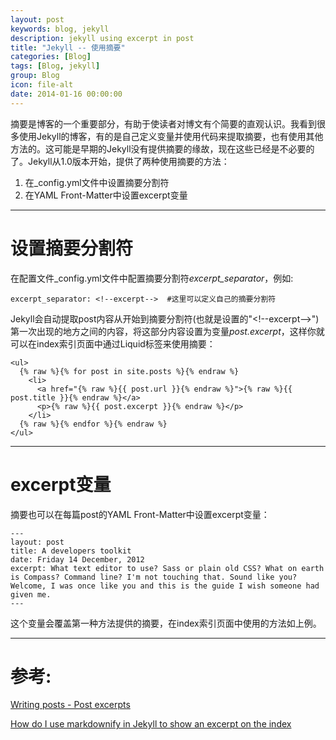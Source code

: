 ```yaml
---
layout: post
keywords: blog, jekyll
description: jekyll using excerpt in post
title: "Jekyll -- 使用摘要"
categories: [Blog]
tags: [Blog, jekyll]
group: Blog
icon: file-alt
date: 2014-01-16 00:00:00
---
```


摘要是博客的一个重要部分，有助于使读者对博文有个简要的直观认识。我看到很多使用Jekyll的博客，有的是自己定义变量并使用代码来提取摘要，也有使用其他方法的。这可能是早期的Jekyll没有提供摘要的缘故，现在这些已经是不必要的了。Jekyll从1.0版本开始，提供了两种使用摘要的方法：

<ol>
  <li>在_config.yml文件中设置摘要分割符</li>
  <li>在YAML Front-Matter中设置excerpt变量</li>
</ol>

<!--excerpt-->

***

# 设置摘要分割符

在配置文件_config.yml文件中配置摘要分割符*excerpt_separator*，例如:

    excerpt_separator: <!--excerpt-->  #这里可以定义自己的摘要分割符

Jekyll会自动提取post内容从开始到摘要分割符(也就是设置的"&lt;!--excerpt--&gt;")第一次出现的地方之间的内容，将这部分内容设置为变量*post.excerpt*，这样你就可以在index索引页面中通过Liquid标签来使用摘要：

    <ul>
      {% raw %}{% for post in site.posts %}{% endraw %}
        <li>
          <a href="{% raw %}{{ post.url }}{% endraw %}">{% raw %}{{ post.title }}{% endraw %}</a>
          <p>{% raw %}{{ post.excerpt }}{% endraw %}</p>
        </li>
      {% raw %}{% endfor %}{% endraw %}
    </ul>

***

# excerpt变量

摘要也可以在每篇post的YAML Front-Matter中设置excerpt变量：

    ---
    layout: post
    title: A developers toolkit
    date: Friday 14 December, 2012
    excerpt: What text editor to use? Sass or plain old CSS? What on earth is Compass? Command line? I'm not touching that. Sound like you? Welcome, I was once like you and this is the guide I wish someone had given me.
    ---

这个变量会覆盖第一种方法提供的摘要，在index索引页面中使用的方法如上例。

***

# 参考:

[Writing posts - Post excerpts](http://jekyllrb.com/docs/posts/#post_excerpts)

[How do I use markdownify in Jekyll to show an excerpt on the index](http://stackoverflow.com/questions/16422933/how-do-i-use-markdownify-in-jekyll-to-show-an-excerpt-on-the-index)
